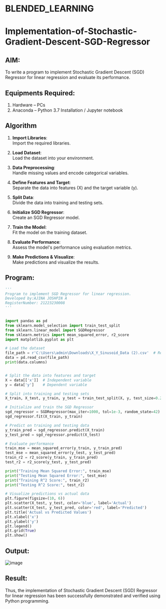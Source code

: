 # BLENDED_LEARNING
# Implementation-of-Stochastic-Gradient-Descent-SGD-Regressor

## AIM:
To write a program to implement Stochastic Gradient Descent (SGD) Regressor for linear regression and evaluate its performance.

## Equipments Required:
1. Hardware – PCs
2. Anaconda – Python 3.7 Installation / Jupyter notebook

## Algorithm
1. **Import Libraries**:  
   Import the required libraries.

2. **Load Dataset**:  
   Load the dataset into your environment.

3. **Data Preprocessing**:  
   Handle missing values and encode categorical variables.

4. **Define Features and Target**:  
   Separate the data into features (X) and the target variable (y).

5. **Split Data**:  
   Divide the data into training and testing sets.

6. **Initialize SGD Regressor**:  
   Create an SGD Regressor model.

7. **Train the Model**:  
   Fit the model on the training dataset.

8. **Evaluate Performance**:  
   Assess the model's performance using evaluation metrics.

9. **Make Predictions & Visualize**:  
   Make predictions and visualize the results.

## Program:
```python
'''
Program to implement SGD Regressor for linear regression.
Developed by:AJINA JOSHPIN A
RegisterNumber: 21223230008
'''


import pandas as pd
from sklearn.model_selection import train_test_split
from sklearn.linear_model import SGDRegressor
from sklearn.metrics import mean_squared_error, r2_score
import matplotlib.pyplot as plt

# Load the dataset
file_path = r'C:\Users\admin\Downloads\X_Y_Sinusoid_Data (2).csv'  # Replace with the actual file path
data = pd.read_csv(file_path)
print(data.columns)


# Split the data into features and target
X = data[['x']]  # Independent variable
y = data['y']    # Dependent variable

# Split into training and testing sets
X_train, X_test, y_train, y_test = train_test_split(X, y, test_size=0.2, random_state=42)

# Initialize and train the SGD Regressor
sgd_regressor = SGDRegressor(max_iter=1000, tol=1e-3, random_state=42)
sgd_regressor.fit(X_train, y_train)

# Predict on training and testing data
y_train_pred = sgd_regressor.predict(X_train)
y_test_pred = sgd_regressor.predict(X_test)

# Evaluate performance
train_mse = mean_squared_error(y_train, y_train_pred)
test_mse = mean_squared_error(y_test, y_test_pred)
train_r2 = r2_score(y_train, y_train_pred)
test_r2 = r2_score(y_test, y_test_pred)

print("Training Mean Squared Error:", train_mse)
print("Testing Mean Squared Error:", test_mse)
print("Training R^2 Score:", train_r2)
print("Testing R^2 Score:", test_r2)

# Visualize predictions vs actual data
plt.figure(figsize=(10, 6))
plt.scatter(X_test, y_test, color='blue', label='Actual')
plt.scatter(X_test, y_test_pred, color='red', label='Predicted')
plt.title('Actual vs Predicted Values')
plt.xlabel('x')
plt.ylabel('y')
plt.legend()
plt.grid(True)
plt.show()

```

## Output:
![image](https://github.com/user-attachments/assets/e4de9c85-8719-4681-beab-5b940b5df623)





## Result:
Thus, the implementation of Stochastic Gradient Descent (SGD) Regressor for linear regression has been successfully demonstrated and verified using Python programming.
